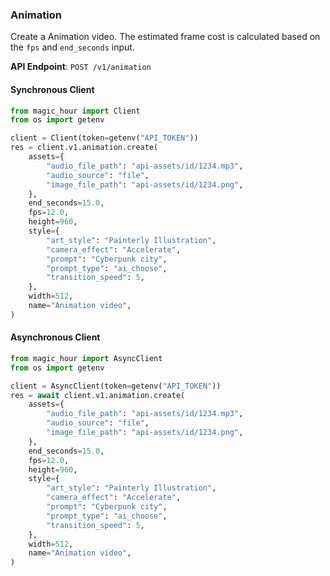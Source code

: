 
### Animation <a name="create"></a>

Create a Animation video. The estimated frame cost is calculated based on the `fps` and `end_seconds` input.

**API Endpoint**: `POST /v1/animation`

#### Synchronous Client

```python
from magic_hour import Client
from os import getenv

client = Client(token=getenv("API_TOKEN"))
res = client.v1.animation.create(
    assets={
        "audio_file_path": "api-assets/id/1234.mp3",
        "audio_source": "file",
        "image_file_path": "api-assets/id/1234.png",
    },
    end_seconds=15.0,
    fps=12.0,
    height=960,
    style={
        "art_style": "Painterly Illustration",
        "camera_effect": "Accelerate",
        "prompt": "Cyberpunk city",
        "prompt_type": "ai_choose",
        "transition_speed": 5,
    },
    width=512,
    name="Animation video",
)
```

#### Asynchronous Client

```python
from magic_hour import AsyncClient
from os import getenv

client = AsyncClient(token=getenv("API_TOKEN"))
res = await client.v1.animation.create(
    assets={
        "audio_file_path": "api-assets/id/1234.mp3",
        "audio_source": "file",
        "image_file_path": "api-assets/id/1234.png",
    },
    end_seconds=15.0,
    fps=12.0,
    height=960,
    style={
        "art_style": "Painterly Illustration",
        "camera_effect": "Accelerate",
        "prompt": "Cyberpunk city",
        "prompt_type": "ai_choose",
        "transition_speed": 5,
    },
    width=512,
    name="Animation video",
)
```
